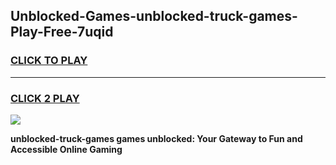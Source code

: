 
## Unblocked-Games-unblocked-truck-games-Play-Free-7uqid
<h3>
<a href="https://premium76.site?title=unblocked-truck-games&ref=19M">CLICK TO PLAY</a></h3>
<hr>

<h3>
<a href="https://premium76.site?title=unblocked-truck-games&ref=19M">CLICK 2 PLAY</a>
  
</h3>

<a href="https://premium76.site?title=unblocked-truck-games&ref=19M"><img src="https://clearcache.store/games.png"></a>


**unblocked-truck-games games unblocked: Your Gateway to Fun and Accessible Online Gaming**
